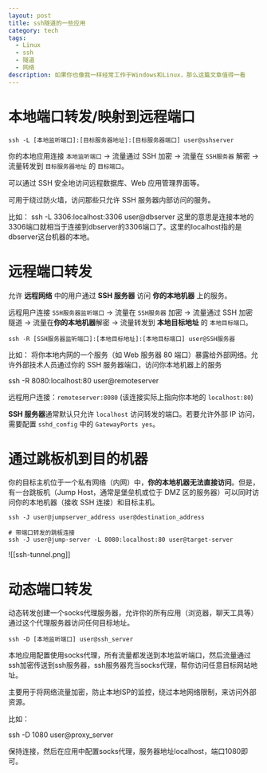 ```yaml
---
layout: post
title: ssh隧道的一些应用
category: tech
tags:
  - Linux
  - ssh
  - 隧道
  - 网络
description: 如果你也像我一样经常工作于Windows和Linux，那么这篇文章值得一看
---
```

# 本地端口转发/映射到远程端口

```shell
ssh -L [本地监听端口]:[目标服务器地址]:[目标服务器端口] user@sshserver
```

你的本地应用连接 `本地监听端口` $\rightarrow$ 流量通过 SSH 加密 $\rightarrow$ 流量在 `SSH服务器` 解密 $\rightarrow$ 流量转发到 `目标服务器地址` 的 `目标端口`。

可以通过 SSH 安全地访问远程数据库、Web 应用管理界面等。

可用于绕过防火墙，访问那些只允许 SSH 服务器内部访问的服务。

比如：
ssh -L 3306:localhost:3306 user@dbserver
这里的意思是连接本地的3306端口就相当于连接到dbserver的3306端口了。这里的localhost指的是dbserver这台机器的本地。



# 远程端口转发

允许 **远程网络** 中的用户通过 **SSH 服务器** 访问 **你的本地机器** 上的服务。

远程用户连接 `SSH服务器监听端口` $\rightarrow$ 流量在 `SSH服务器` 加密 $\rightarrow$ 流量通过 SSH 加密隧道 $\rightarrow$ 流量在**你的本地机器**解密 $\rightarrow$ 流量转发到 **本地目标地址** 的 `本地目标端口`。

```shell
ssh -R [SSH服务器监听端口]:[本地目标地址]:[本地目标端口] user@SSH服务器
```

比如：
将你本地内网的一个服务（如 Web 服务器 $80$ 端口）暴露给外部网络。允许外部技术人员通过你的 SSH 服务器端口，访问你本地机器上的服务

ssh -R 8080:localhost:80 user@remoteserver

远程用户连接：`remoteserver:8080` (该连接实际上指向你本地的 `localhost:80`)

**SSH 服务器**通常默认只允许 `localhost` 访问转发的端口。若要允许外部 IP 访问，需要配置 `sshd_config` 中的 `GatewayPorts yes`。


# 通过跳板机到目的机器

你的目标主机位于一个私有网络（内网）中，**你的本地机器无法直接访问**。但是，有一台跳板机（Jump Host，通常是堡垒机或位于 DMZ 区的服务器）可以同时访问你的本地机器（接收 SSH 连接）和目标主机。


```shell
ssh -J user@jumpserver_address user@destination_address
```

```shell
# 带端口转发的跳板连接
ssh -J user@jump-server -L 8080:localhost:80 user@target-server
```

![[ssh-tunnel.png]]
# 动态端口转发

动态转发创建一个socks代理服务器，允许你的所有应用（浏览器，聊天工具等）通过这个代理服务器访问任何目标地址。

```shell
ssh -D [本地监听端口] user@ssh_server
```

本地应用配置使用socks代理，所有流量都发送到本地监听端口，然后流量通过ssh加密传送到ssh服务器，ssh服务器充当socks代理，帮你访问任意目标网站地址。

主要用于将网络流量加密，防止本地ISP的监控，绕过本地网络限制，来访问外部资源。

比如：

ssh -D 1080 user@proxy_server

保持连接，然后在应用中配置socks代理，服务器地址localhost，端口1080即可。


